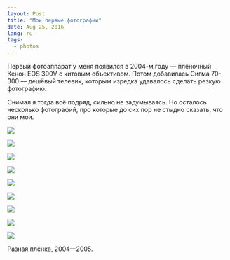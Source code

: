 ```yaml
---
layout: Post
title: "Мои первые фотографии"
date: Aug 25, 2016
lang: ru
tags:
  - photos
---
```


Первый фотоаппарат у меня появился в 2004-м году — плёночный Кенон EOS 300V с китовым объективом. Потом добавилась Сигма 70-300 — дешёвый телевик, которым изредка удавалось сделать резкую фотографию.

Снимал я тогда всё подряд, сильно не задумываясь. Но осталось несколько фотографий, про которые до сих пор не стыдно сказать, что они мои.

![](photo://F0086-0034)

<!--more-->

![](photo://F0026-0005)

![](photo://F0041-0006)

![](photo://F0044-0012)

![](photo://F0067-0003)

![](photo://F0083-0005)

![](photo://F0094-0035)

![](photo://F0095-0008)

![](photo://F0097-0002)

Разная плёнка, 2004—2005.